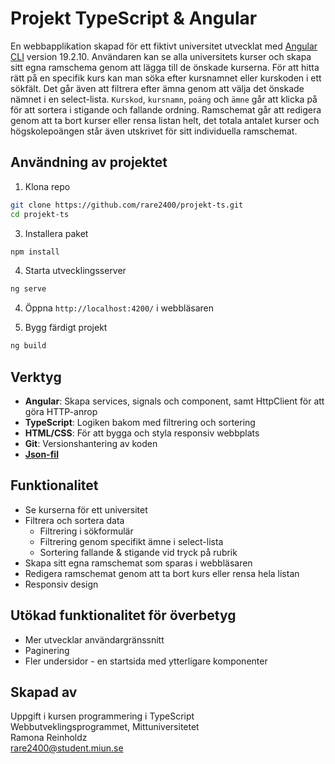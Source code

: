 # Projekt TypeScript & Angular
En webbapplikation skapad för ett fiktivt universitet utvecklat med [Angular CLI](https://github.com/angular/angular-cli) version 19.2.10. Användaren kan se alla universitets
kurser och skapa sitt egna ramschema genom att lägga till de önskade kurserna. För att hitta rätt på en specifik kurs kan man söka efter kursnamnet eller kurskoden i ett sökfält. Det går även att filtrera efter ämna genom att välja det önskade nämnet i en select-lista. `Kurskod`, `kursnamn`, `poäng` och `ämne` går att klicka på för att sortera i stigande och fallande ordning. Ramschemat går att redigera genom att ta bort kurser eller rensa listan helt, det totala antalet kurser och högskolepoängen står även utskrivet för sitt individuella ramschemat. 


## Användning av projektet
1. Klona repo
```bash
git clone https://github.com/rare2400/projekt-ts.git
cd projekt-ts
```

3. Installera paket
```bash
npm install
```

4. Starta utvecklingsserver
```bash
ng serve
```
4. Öppna `http://localhost:4200/` i webbläsaren

5. Bygg färdigt projekt
```bash
ng build
```

## Verktyg
- **Angular**: Skapa services, signals och component, samt HttpClient för att göra HTTP-anrop
- **TypeScript**: Logiken bakom med filtrering och sortering
- **HTML/CSS**: För att bygga och styla responsiv webbplats
- **Git**: Versionshantering av koden
- **[Json-fil](https://matdah.github.io/DT208G---Programmering-i-TypeScript/Moment%205%20-%20Projekt/miun_courses.json)**

## Funktionalitet
- Se kurserna för ett universitet
- Filtrera och sortera data
  - Filtrering i sökformulär
  - Filtrering genom specifikt ämne i select-lista
  - Sortering fallande & stigande vid tryck på rubrik
- Skapa sitt egna ramschemat som sparas i webbläsaren
- Redigera ramschemat genom att ta bort kurs eller rensa hela listan
- Responsiv design

## Utökad funktionalitet för överbetyg
- Mer utvecklar användargränssnitt
- Paginering
- Fler undersidor - en startsida med ytterligare komponenter

## Skapad av
Uppgift i kursen programmering i TypeScript     
Webbutveklingsprogrammet, Mittuniversitetet     
Ramona Reinholdz     
[rare2400@student.miun.se](rare2400@student.miun.se)
